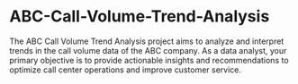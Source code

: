 # ABC-Call-Volume-Trend-Analysis
The ABC Call Volume Trend Analysis project aims to analyze and interpret trends in the call volume data of the ABC company. As a data analyst, your primary objective is to provide actionable insights and recommendations to optimize call center operations and improve customer service.
